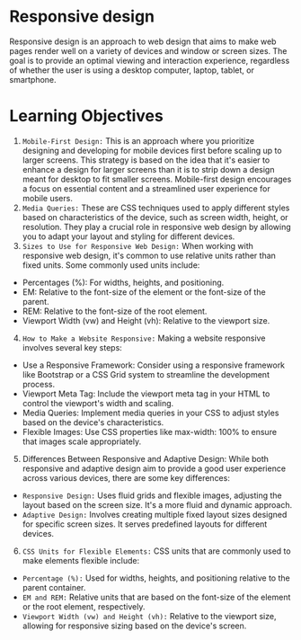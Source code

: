 # Responsive design
 Responsive design is an approach to web design that aims to make web pages render well on a variety of devices and window or screen sizes. The goal is to provide an optimal viewing and interaction experience, regardless of whether the user is using a desktop computer, laptop, tablet, or smartphone.
 # Learning Objectives
 1. `Mobile-First Design:` This is an approach where you prioritize designing and developing for mobile devices first before scaling up to larger screens. This strategy is based on the idea that it's easier to enhance a design for larger screens than it is to strip down a design meant for desktop to fit smaller screens. Mobile-first design encourages a focus on essential content and a streamlined user experience for mobile users.
 2. `Media Queries:` These are CSS techniques used to apply different styles based on characteristics of the device, such as screen width, height, or resolution. They play a crucial role in responsive web design by allowing you to adapt your layout and styling for different devices. 
 3. `Sizes to Use for Responsive Web Design:` When working with responsive web design, it's common to use relative units rather than fixed units. Some commonly used units include:
+ Percentages (%): For widths, heights, and positioning.
+ EM: Relative to the font-size of the element or the font-size of the parent.
+ REM: Relative to the font-size of the root element.
+ Viewport Width (vw) and Height (vh): Relative to the viewport size.
4. `How to Make a Website Responsive:` Making a website responsive involves several key steps:
+ Use a Responsive Framework: Consider using a responsive framework like Bootstrap or a CSS Grid system to streamline the development process.
+ Viewport Meta Tag: Include the viewport meta tag in your HTML to control the viewport's width and scaling.
+ Media Queries: Implement media queries in your CSS to adjust styles based on the device's characteristics.
+ Flexible Images: Use CSS properties like max-width: 100% to ensure that images scale appropriately.
5. Differences Between Responsive and Adaptive Design: While both responsive and adaptive design aim to provide a good user experience across various devices, there are some key differences:
+ `Responsive Design:` Uses fluid grids and flexible images, adjusting the layout based on the screen size. It's a more fluid and dynamic approach.
+ `Adaptive Design:` Involves creating multiple fixed layout sizes designed for specific screen sizes. It serves predefined layouts for different devices.
6. `CSS Units for Flexible Elements:` CSS units that are commonly used to make elements flexible include:
+ `Percentage (%):` Used for widths, heights, and positioning relative to the parent container.
+ `EM and REM:` Relative units that are based on the font-size of the element or the root element, respectively.
+ `Viewport Width (vw) and Height (vh):` Relative to the viewport size, allowing for responsive sizing based on the device's screen.